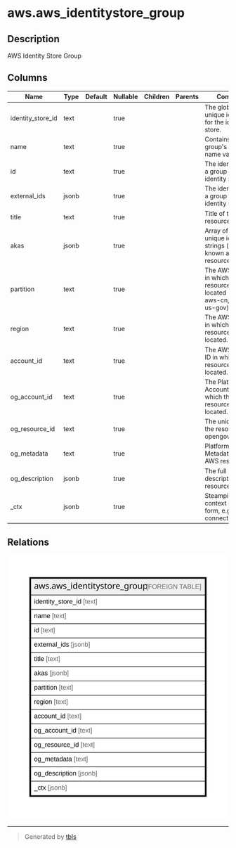 # aws.aws_identitystore_group

## Description

AWS Identity Store Group

## Columns

| Name | Type | Default | Nullable | Children | Parents | Comment |
| ---- | ---- | ------- | -------- | -------- | ------- | ------- |
| identity_store_id | text |  | true |  |  | The globally unique identifier for the identity store. |
| name | text |  | true |  |  | Contains the group's display name value. |
| id | text |  | true |  |  | The identifier for a group in the identity store. |
| external_ids | jsonb |  | true |  |  | The identifier for a group in the identity store. |
| title | text |  | true |  |  | Title of the resource. |
| akas | jsonb |  | true |  |  | Array of globally unique identifier strings (also known as) for the resource. |
| partition | text |  | true |  |  | The AWS partition in which the resource is located (aws, aws-cn, or aws-us-gov). |
| region | text |  | true |  |  | The AWS Region in which the resource is located. |
| account_id | text |  | true |  |  | The AWS Account ID in which the resource is located. |
| og_account_id | text |  | true |  |  | The Platform Account ID in which the resource is located. |
| og_resource_id | text |  | true |  |  | The unique ID of the resource in opengovernance. |
| og_metadata | text |  | true |  |  | Platform Metadata of the AWS resource. |
| og_description | jsonb |  | true |  |  | The full model description of the resource |
| _ctx | jsonb |  | true |  |  | Steampipe context in JSON form, e.g. connection_name. |

## Relations

![er](aws.aws_identitystore_group.svg)

---

> Generated by [tbls](https://github.com/k1LoW/tbls)
